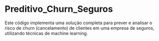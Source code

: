 # Preditivo_Churn_Seguros
Este código implementa uma solução completa para prever e analisar o risco de churn (cancelamento) de clientes em uma empresa de seguros, utilizando técnicas de machine learning. 
